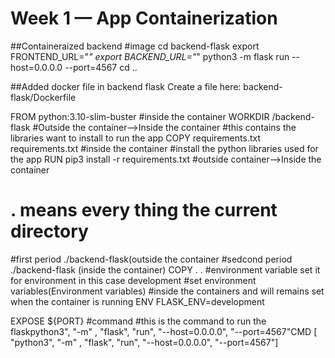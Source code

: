 # Week 1 — App Containerization

##Containeraized backend
#image
cd backend-flask
export FRONTEND_URL="*"
export BACKEND_URL="*"
python3 -m flask run --host=0.0.0.0 --port=4567
cd ..

##Added docker file in backend flask
Create a file here: backend-flask/Dockerfile

FROM python:3.10-slim-buster
#inside the container
WORKDIR /backend-flask
#Outside the container—>Inside the container
#this contains the libraries want to install to run the app
COPY requirements.txt requirements.txt
#inside the container
#install the python libraries used for the app
RUN pip3 install -r requirements.txt
#outside container—>Inside the container
# . means every thing the current directory
#first period ./backend-flask(outside the container
#sedcond period ./backend-flask (inside the container)
COPY . .
#environment variable set it for environment in this case development
#set environment variables(Environment variables)
#inside the containers and will remains set when the container is running
ENV FLASK_ENV=development

EXPOSE ${PORT}
#command
#this is the command to run the flaskpython3", "-m" , "flask", "run", "--host=0.0.0.0", "--port=4567"CMD [ "python3", "-m" , "flask", "run", "--host=0.0.0.0", "--port=4567"]

